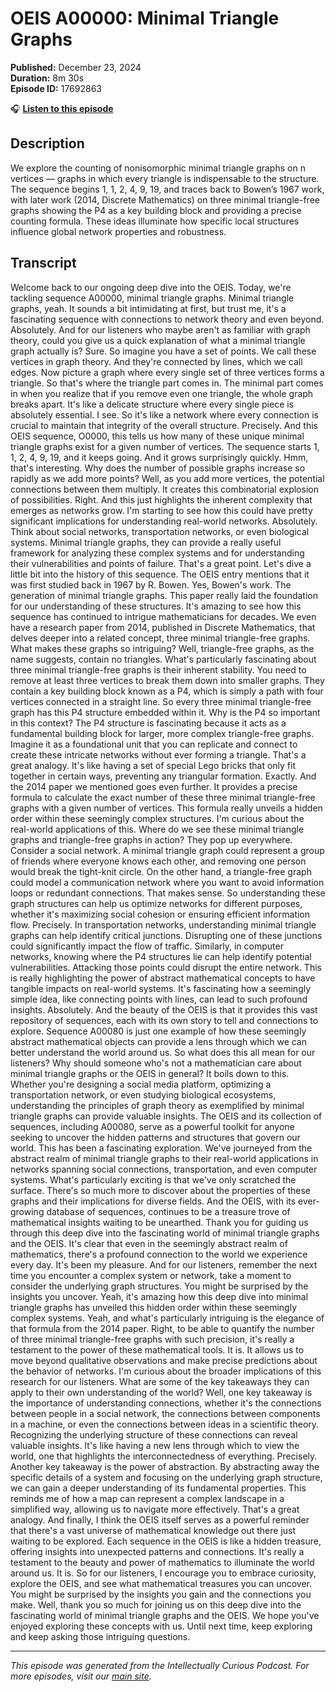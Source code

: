 # OEIS A00000: Minimal Triangle Graphs

**Published:** December 23, 2024  
**Duration:** 8m 30s  
**Episode ID:** 17692863

🎧 **[Listen to this episode](https://intellectuallycurious.buzzsprout.com/2529712/episodes/17692863-oeis-a00000-minimal-triangle-graphs)**

## Description

We explore the counting of nonisomorphic minimal triangle graphs on n vertices — graphs in which every triangle is indispensable to the structure. The sequence begins 1, 1, 2, 4, 9, 19, and traces back to Bowen’s 1967 work, with later work (2014, Discrete Mathematics) on three minimal triangle-free graphs showing the P4 as a key building block and providing a precise counting formula. These ideas illuminate how specific local structures influence global network properties and robustness.

## Transcript

Welcome back to our ongoing deep dive into the OEIS. Today, we're tackling sequence A00000, minimal triangle graphs. Minimal triangle graphs, yeah. It sounds a bit intimidating at first, but trust me, it's a fascinating sequence with connections to network theory and even beyond. Absolutely. And for our listeners who maybe aren't as familiar with graph theory, could you give us a quick explanation of what a minimal triangle graph actually is? Sure. So imagine you have a set of points. We call these vertices in graph theory. And they're connected by lines, which we call edges. Now picture a graph where every single set of three vertices forms a triangle. So that's where the triangle part comes in. The minimal part comes in when you realize that if you remove even one triangle, the whole graph breaks apart. It's like a delicate structure where every single piece is absolutely essential. I see. So it's like a network where every connection is crucial to maintain that integrity of the overall structure. Precisely. And this OEIS sequence, O0000, this tells us how many of these unique minimal triangle graphs exist for a given number of vertices. The sequence starts 1, 1, 2, 4, 9, 19, and it keeps going. And it grows surprisingly quickly. Hmm, that's interesting. Why does the number of possible graphs increase so rapidly as we add more points? Well, as you add more vertices, the potential connections between them multiply. It creates this combinatorial explosion of possibilities. Right. And this just highlights the inherent complexity that emerges as networks grow. I'm starting to see how this could have pretty significant implications for understanding real-world networks. Absolutely. Think about social networks, transportation networks, or even biological systems. Minimal triangle graphs, they can provide a really useful framework for analyzing these complex systems and for understanding their vulnerabilities and points of failure. That's a great point. Let's dive a little bit into the history of this sequence. The OEIS entry mentions that it was first studied back in 1967 by R. Bowen. Yes, Bowen's work. The generation of minimal triangle graphs. This paper really laid the foundation for our understanding of these structures. It's amazing to see how this sequence has continued to intrigue mathematicians for decades. We even have a research paper from 2014, published in Discrete Mathematics, that delves deeper into a related concept, three minimal triangle-free graphs. What makes these graphs so intriguing? Well, triangle-free graphs, as the name suggests, contain no triangles. What's particularly fascinating about three minimal triangle-free graphs is their inherent stability. You need to remove at least three vertices to break them down into smaller graphs. They contain a key building block known as a P4, which is simply a path with four vertices connected in a straight line. So every three minimal triangle-free graph has this P4 structure embedded within it. Why is the P4 so important in this context? The P4 structure is fascinating because it acts as a fundamental building block for larger, more complex triangle-free graphs. Imagine it as a foundational unit that you can replicate and connect to create these intricate networks without ever forming a triangle. That's a great analogy. It's like having a set of special Lego bricks that only fit together in certain ways, preventing any triangular formation. Exactly. And the 2014 paper we mentioned goes even further. It provides a precise formula to calculate the exact number of these three minimal triangle-free graphs with a given number of vertices. This formula really unveils a hidden order within these seemingly complex structures. I'm curious about the real-world applications of this. Where do we see these minimal triangle graphs and triangle-free graphs in action? They pop up everywhere. Consider a social network. A minimal triangle graph could represent a group of friends where everyone knows each other, and removing one person would break the tight-knit circle. On the other hand, a triangle-free graph could model a communication network where you want to avoid information loops or redundant connections. That makes sense. So understanding these graph structures can help us optimize networks for different purposes, whether it's maximizing social cohesion or ensuring efficient information flow. Precisely. In transportation networks, understanding minimal triangle graphs can help identify critical junctions. Disrupting one of these junctions could significantly impact the flow of traffic. Similarly, in computer networks, knowing where the P4 structures lie can help identify potential vulnerabilities. Attacking those points could disrupt the entire network. This is really highlighting the power of abstract mathematical concepts to have tangible impacts on real-world systems. It's fascinating how a seemingly simple idea, like connecting points with lines, can lead to such profound insights. Absolutely. And the beauty of the OEIS is that it provides this vast repository of sequences, each with its own story to tell and connections to explore. Sequence A00080 is just one example of how these seemingly abstract mathematical objects can provide a lens through which we can better understand the world around us. So what does this all mean for our listeners? Why should someone who's not a mathematician care about minimal triangle graphs or the OEIS in general? It boils down to this. Whether you're designing a social media platform, optimizing a transportation network, or even studying biological ecosystems, understanding the principles of graph theory as exemplified by minimal triangle graphs can provide valuable insights. The OEIS and its collection of sequences, including A00080, serve as a powerful toolkit for anyone seeking to uncover the hidden patterns and structures that govern our world. This has been a fascinating exploration. We've journeyed from the abstract realm of minimal triangle graphs to their real-world applications in networks spanning social connections, transportation, and even computer systems. What's particularly exciting is that we've only scratched the surface. There's so much more to discover about the properties of these graphs and their implications for diverse fields. And the OEIS, with its ever-growing database of sequences, continues to be a treasure trove of mathematical insights waiting to be unearthed. Thank you for guiding us through this deep dive into the fascinating world of minimal triangle graphs and the OEIS. It's clear that even in the seemingly abstract realm of mathematics, there's a profound connection to the world we experience every day. It's been my pleasure. And for our listeners, remember the next time you encounter a complex system or network, take a moment to consider the underlying graph structures. You might be surprised by the insights you uncover. Yeah, it's amazing how this deep dive into minimal triangle graphs has unveiled this hidden order within these seemingly complex systems. Yeah, and what's particularly intriguing is the elegance of that formula from the 2014 paper. Right, to be able to quantify the number of three minimal triangle-free graphs with such precision, it's really a testament to the power of these mathematical tools. It is. It allows us to move beyond qualitative observations and make precise predictions about the behavior of networks. I'm curious about the broader implications of this research for our listeners. What are some of the key takeaways they can apply to their own understanding of the world? Well, one key takeaway is the importance of understanding connections, whether it's the connections between people in a social network, the connections between components in a machine, or even the connections between ideas in a scientific theory. Recognizing the underlying structure of these connections can reveal valuable insights. It's like having a new lens through which to view the world, one that highlights the interconnectedness of everything. Precisely. Another key takeaway is the power of abstraction. By abstracting away the specific details of a system and focusing on the underlying graph structure, we can gain a deeper understanding of its fundamental properties. This reminds me of how a map can represent a complex landscape in a simplified way, allowing us to navigate more effectively. That's a great analogy. And finally, I think the OEIS itself serves as a powerful reminder that there's a vast universe of mathematical knowledge out there just waiting to be explored. Each sequence in the OEIS is like a hidden treasure, offering insights into unexpected patterns and connections. It's really a testament to the beauty and power of mathematics to illuminate the world around us. It is. So for our listeners, I encourage you to embrace curiosity, explore the OEIS, and see what mathematical treasures you can uncover. You might be surprised by the insights you gain and the connections you make. Well, thank you so much for joining us on this deep dive into the fascinating world of minimal triangle graphs and the OEIS. We hope you've enjoyed exploring these concepts with us. Until next time, keep exploring and keep asking those intriguing questions.

---
*This episode was generated from the Intellectually Curious Podcast. For more episodes, visit our [main site](https://intellectuallycurious.buzzsprout.com).*
